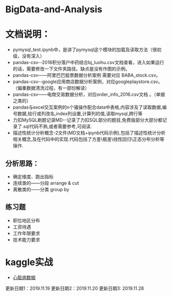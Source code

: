 # BigData-and-Analysis
# 文档说明：
- pymysql_test.ipynb中，是讲了pymysql这个模块的加载及读取方法（很初级，没有深入）
- pandas-csv--2018积分落户中药结合bj_luohu.csv文档查看，进入如果运行的话，需要修改一下文件夹路径。缺点是没有作图的示例。
- pandas-csv——阿里巴巴股票数据分析案例  需要对应 BABA_stock.csv。
- pandas-csv--google应用商店数据分析案例，对应googleplaystore.csv。（偏重数据清洗过程，有一部份解读）
- pandas-csv——电商交易数据分析，对应order_info_2016.csv文档 。（单据之类的）
- pandas与excel交互案例的n个骚操作配合data中表格,内容涉及了读取数据,编号数据,给行或列改名,index列设置,计算列的值,读取mysql,跨行等
- 力扣MySQL刷题记录MD--记录了力扣SQL部分的题目,免费版部分大部分都记录了.sql代码不熟,或者需要参考,可阅读.
- 描述性统计分析概念-2文件(MD文档+ipynb代码示例),包括了描述性统计分析相关概念,及在代码中的实现.代码包括了方差\极差\线性回归\正态分布分析等操作.

## 分析思路： 
- 确定维度、跑出指标
- 连续类的——分段 arrange & cut
- 离散类的——分类 group by


## 练习题
- 职位地区分布
- 工资待遇
- 工作年限要求
- 技术能力要求

# kaggle实战
- [心脏病数据](https://www.kaggle.com/rovesoul/my-analysis-of-heart-disease-data)


更新日期1：2019.11.19
更新日期2：2019.11.20
更新日期3: 2019.11.28
